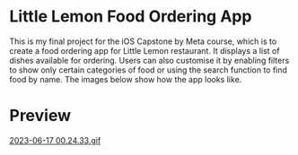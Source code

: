# Little Lemon Food Ordering App

This is my final project for the iOS Capstone by Meta course, which is to create a food ordering app for Little Lemon restaurant. 
It displays a list of dishes available for ordering. Users can also customise it by enabling filters to show only certain categories 
of food or using the search function to find food by name. The images below show how the app looks like.

# Preview

[2023-06-17 00.24.33.gif](https://github.com/demenkoeugene/littlelemon/blob/main/2023-06-17%2000.24.33.gif?raw=true)
